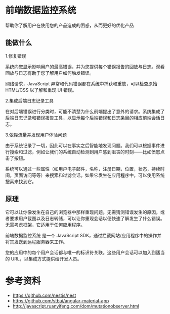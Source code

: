 # 前端数据监控系统

帮助你了解用户在使用您的产品造成的困惑，从而更好的优化产品

## 能做什么

1.修复错误

系统向您显示影响用户的最高错误，并为您提供每个错误报告的回放与日志。观看回放与日志有助于您了解用户如何触发错误。

网络请求，JavaScript 异常和代码错误都在系统中捕获和重放，可以检查原始 HTML/CSS 以了解和重现 UI 错误。

2.集成后端日志记录工具

在对后端错误进行分类时，可能不清楚为什么前端提出了意外的请求。系统集成了后端日志记录和错误报告工具，以显示每个后端错误和日志条目的相应前端会话日志。

3.依靠流量并发现用户体验问题

由于系统记录了一切，因此可以在事实之后智能地发现问题。我们可以根据事件进行搜索和过滤，例如让我们的系统自动检测到用户感到沮丧的时刻——比如愤怒点击了按钮。

系统可以通过一些属性（如用户电子邮件，名称，注册日期，位置，状态，持续时间，页面访问等等）来搜索和过滤会话。如果它发生在应用程序中，可以使用系统搜索来找到它。

## 原理

它可以让你像发生在自己的浏览器中那样重现问题。无需猜测错误发生的原因，或者要求用户截图以及日志转储，可以让你重现会话以便快速了解发生了什么错误。无需考虑框架，它适用于任何应用程序。

前端数据监控系统 是一个 JavaScript SDK，通过拦截网站/应用程序中的操作并将其发送到远程服务器来工作。

您的应用中的每个用户会话都与唯一的标识符关联。这些用户会话可以加入到适当的 URL，以集成方式提供给开发人员。

# 参考资料

-   https://github.com/nestjs/nest
-   https://github.com/stbui/angular-material-app
-   http://javascript.ruanyifeng.com/dom/mutationobserver.html
